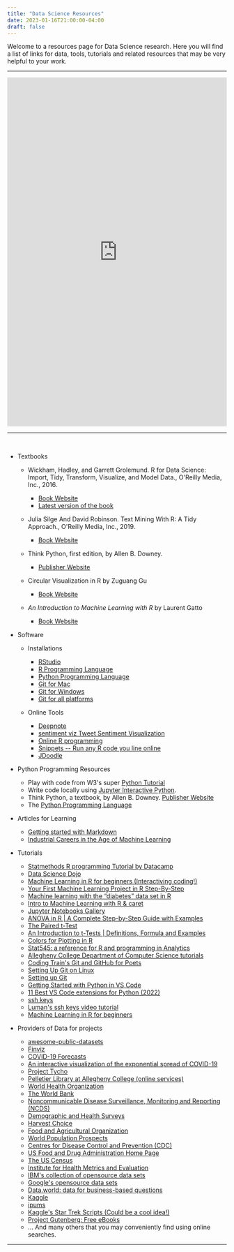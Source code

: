 ```yaml
---
title: "Data Science Resources"
date: 2023-01-16T21:00:00-04:00
draft: false
---
```


Welcome to a resources page for Data Science research. Here you will find a list of links for data, tools, tutorials and related resources that may be very helpful to your work.

---

<iframe width='100%' height='800' src='https://rdrr.io/snippets/embed/' frameborder='0'></iframe>

---

<!-- add a line drop -->
<center>
&#x200B;
</center>

* Textbooks

  * Wickham, Hadley, and Garrett Grolemund. R for Data Science: Import, Tidy, Transform, Visualize, and Model Data., O'Reilly Media, Inc., 2016.

    * [Book Website](https://r4ds.had.co.nz/)
    * [Latest version of the book](https://r4ds.hadley.nz/)
  
  * Julia Silge And David Robinson. Text Mining With R: A Tidy Approach., O'Reilly Media, Inc., 2019.
    * [Book Website](https://www.tidytextmining.com/)
  
  * Think Python, first edition, by Allen B. Downey.
    * [Publisher Website](https://greenteapress.com/wp/)
  
  * Circular Visualization in R by Zuguang Gu
    * [Book Website](https://jokergoo.github.io/circlize_book/book/introduction.html)
  
  * _An Introduction to Machine Learning with R_  by Laurent Gatto
    * [Book Website](https://lgatto.github.io/IntroMachineLearningWithR/)

* Software
  * Installations
    * [RStudio](https://posit.co/)
    * [R Programming Language](https://cran.rstudio.com/)
    * [Python Programming Language](https://www.python.org/downloads/)
    * [Git for Mac](https://mac.github.com/)
    * [Git for Windows](https://windows.github.com/)
    * [Git for all platforms](https://git-scm.com/)

  * Online Tools
    * [Deepnote](https://deepnote.com/)
    * [sentiment viz Tweet Sentiment Visualization](https://www.csc2.ncsu.edu/faculty/healey/tweet_viz/tweet_app/)
    * [Online R programming](https://www.jdoodle.com/execute-r-online/)
    * [Snippets -- Run any R code you line online](https://rdrr.io/snippets/)
    * [JDoodle](https://www.jdoodle.com/execute-r-online/)

* Python Programming Resources
  * Play with code from W3's super [Python Tutorial](https://www.w3schools.com/python/)
  * Write code locally using [Jupyter Interactive Python](http://oliverbonhamcarter.com/live/).
  * Think Python, a textbook, by Allen B. Downey.
[Publisher Website](https://greenteapress.com/wp/)
  * The [Python Programming Language](https://www.python.org/downloads/)

* Articles for Learning
  * [Getting started with Markdown](https://www.markdownguide.org/getting-started/)
  * [Industrial Careers in the Age of Machine Learning](https://teguar.com/industrial-careers-in-the-age-of-machine-learning/)

* Tutorials
  * [Statmethods R programming Tutorial by Datacamp](https://www.statmethods.net/)
  * [Data Science Dojo](https://code.datasciencedojo.com/datasciencedojo/tutorials)
  * [Machine Learning in R for beginners (Interactiving coding!)](https://www.datacamp.com/tutorial/machine-learning-in-r#fiveYo)
  * [Your First Machine Learning Project in R Step-By-Step](https://machinelearningmastery.com/machine-learning-in-r-step-by-step/)
  * [Machine learning with the “diabetes” data set in R](https://towardsdatascience.com/machine-learning-with-the-diabetes-data-set-in-r-11fa7ae944d0)
  * [Intro to Machine Learning with R & caret](https://www.youtube.com/watch?v=z8PRU46I3NY)
  * [Jupyter Notebooks Gallery](https://notebook.community/)
  * [ANOVA in R | A Complete Step-by-Step Guide with Examples](https://www.scribbr.com/statistics/anova-in-r/)
  * [The Paired t-Test](https://www.jmp.com/en_us/statistics-knowledge-portal/t-test/paired-t-test.html)
  * [An Introduction to t-Tests | Definitions, Formula and Examples](https://www.scribbr.com/statistics/t-test/#frequently-asked-questions-about-t-tests)
  * [Colors for Plotting in R](https://thomasleeper.com/Rcourse/Tutorials/plotcolors.html)
  * [Stat545: a reference for R and programming in Analytics](https://stat545.com/)
  * [Allegheny College Department of Computer Science tutorials](https://www.youtube.com/playlist?list=PLsYZRXov75ZHSwWiCk0-jd1RcTuu_-zmD)
  * [Coding Train's Git and GitHub for Poets](https://www.youtube.com/playlist?list=PLRqwX-V7Uu6ZF9C0YMKuns9sLDzK6zoiV)
  * [Setting Up Git on Linux](https://www.digitalocean.com/community/tutorials/how-to-install-git-on-ubuntu-20-04)
  * [Setting up Git](https://swcarpentry.github.io/git-novice/02-setup/index.html)
  * [Getting Started with Python in VS Code](https://code.visualstudio.com/docs/python/python-tutorial)
  * [11 Best VS Code extensions for Python (2022)](https://towardsthecloud.com/best-vscode-extensions-python)
  * [ssh keys](https://www.ssh.com/ssh/keygen/)
  * [Luman's ssh keys video tutorial](https://www.youtube.com/watch?v=qEPjUGQFmzQ&list=PLsYZRXov75ZHSwWiCk0-jd1RcTuu_-zmD)
  * [Machine Learning in R for beginners](https://www.datacamp.com/tutorial/machine-learning-in-r)

* Providers of Data for projects
  * [awesome-public-datasets](https://github.com/awesomedata/awesome-public-datasets)
  * [Finviz](https://finviz.com/)
  * [COVID-19 Forecasts](https://www.cdc.gov/coronavirus/2019-ncov/science/forecasting/forecasting-us.html)
  * [An interactive visualization of the exponential spread of COVID-19](https://91-divoc.com/pages/covid-visualization/)
  * [Project Tycho](https://www.tycho.pitt.edu/)
  * [Pelletier Library at Allegheny College (online services)](https://allegheny.libguides.com/az.php)
  * [World Health Organization](http://www.who.int/)
  * [The World Bank](https://www.worldbank.org/)
  * [Noncommunicable Disease Surveillance, Monitoring and Reporting (NCDS)](https://www.who.int/ncds/surveillance/en/)
  * [Demographic and Health Surveys](https://dhsprogram.com/)
  * [Harvest Choice](https://harvestchoice.org/)
  * [Food and Agricultural Organization](http://www.fao.org/home/en/)
  * [World Population Prospects](https://population.un.org/wpp/)
  * [Centres for Disease Control and Prevention (CDC)](https://www.cdc.gov/)
  * [US Food and Drug Administration Home Page](https://www.fda.gov/)
  * [The US Census](https://www.census.gov)
  * [Institute for Health Metrics and Evaluation](www.healthdata.org/)
  * [IBM's collection of opensource data sets](https://developer.ibm.com/exchanges/data/)
  * [Google's opensource data sets](https://research.google/tools/datasets/)
  * [Data.world: data for business-based questions](https://data.world/)
  * [Kaggle](https://www.kaggle.com/)
  * [ipums](https://www.ipums.org/)
  * [Kaggle's Star Trek Scripts (Could be a cool idea!)](https://www.kaggle.com/gjbroughton/start-trek-scripts)
  * [Project Gutenberg: Free eBooks](https://www.gutenberg.org/)
  * ... And many others that you may conveniently find using online searches.

---
